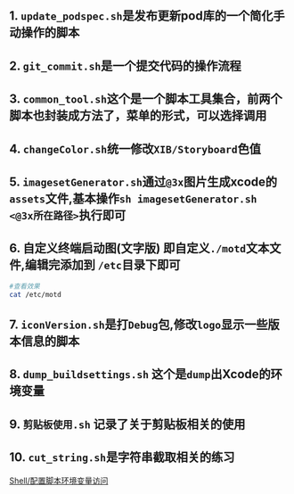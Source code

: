 ## 1. `update_podspec.sh`是发布更新pod库的一个简化手动操作的脚本
## 2. `git_commit.sh`是一个提交代码的操作流程
## 3. `common_tool.sh`这个是一个脚本工具集合，前两个脚本也封装成方法了，菜单的形式，可以选择调用
## 4. `changeColor.sh`统一修改`XIB/Storyboard`色值
## 5. `imagesetGenerator.sh`通过`@3x`图片生成xcode的`assets`文件,基本操作`sh imagesetGenerator.sh  <@3x所在路径>`执行即可
## 6. 自定义终端启动图(文字版) 即自定义`./motd`文本文件,编辑完添加到 `/etc`目录下即可
```bash
#查看效果
cat /etc/motd
```
## 7. `iconVersion.sh`是打`Debug`包,修改`logo`显示一些版本信息的脚本
## 8. `dump_buildsettings.sh` 这个是`dump`出Xcode的环境变量
## 9. `剪贴板使用.sh` 记录了关于剪贴板相关的使用
## 10. `cut_string.sh`是字符串截取相关的练习

[Shell/配置脚本环境变量访问](https://github.com/WangGuibin/WGBToolsConfigRepository/tree/master/Shell/%E9%85%8D%E7%BD%AE%E8%84%9A%E6%9C%AC%E7%8E%AF%E5%A2%83%E5%8F%98%E9%87%8F%E8%AE%BF%E9%97%AE)